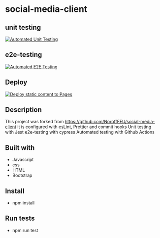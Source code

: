 # social-media-client

## unit testing

[![Automated Unit Testing](https://github.com/Ingsy/social-media-client/actions/workflows/unit-test.yml/badge.svg)](https://github.com/Ingsy/social-media-client/actions/workflows/unit-test.yml)

## e2e-testing

[![Automated E2E Testing](https://github.com/Ingsy/social-media-client/actions/workflows/e2e-test.yml/badge.svg)](https://github.com/Ingsy/social-media-client/actions/workflows/e2e-test.yml)

## Deploy

[![Deploy static content to Pages](https://github.com/Ingsy/social-media-client/actions/workflows/pages.yml/badge.svg)](https://github.com/Ingsy/social-media-client/actions/workflows/pages.yml)

## Description

This project was forked from https://github.com/NoroffFEU/social-media-client
it is configured with esLint, Prettier and commit hooks
Unit testing with Jest
e2e-testing with cypress
Automated testing with Github Actions

## Built with

- Javascript
- css
- HTML
- Bootstrap

## Install

- npm install

## Run tests

- npm run test

